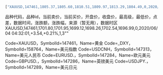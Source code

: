 
```sh
["XAUUSD,147461,1805.37,1805.60,1810.51,1809.97,1813.29,1804.49,0,2020/07/16 11:37:07,-4.60,-0.25%,1,3","_DXY,158764,96.09,96.10,95.99,96.00,96.16,95.96,0,2020/07/16 11:36:54,+0.09,+0.09%,1,3","USDCNH,147313,6.99817,6.99917,6.98328,6.98287,7.00240,6.98118,0,2020/07/16 09:37:04,+0.01530,+0.22%,1,1","EURUSD.,147284,1.13964,1.13976,1.14118,1.14112,1.14181,1.13923,0,2020/07/16 09:37:07,-0.00148,-0.13%,1,1","GBPUSD.,147286,1.25345,1.25362,1.25882,1.25885,1.25927,1.25342,0,2020/07/16 09:37:07,-0.00540,-0.43%,1,1","USDJPY.,147289,107.013,107.028,106.909,106.911,107.027,106.826,0,2020/07/16 09:37:07,+0.102,+0.10%,1,1"]
```

品种代码，品种id，当前卖价，当前买价，开盘价，收盘价，最高级，最低价，点差，数据时间，涨跌额，涨跌幅，来源（暂无用），数据时区
XAUUSD,147461,1701.80,1701.95,1699.12,1698.26,1702.54,1696.99,0,2020/06/04 04:32:01,+3.54,+0.21%,1,3""


Code=XAUUSD，SymbolId=147461，Name=黄金
Code=_DXY，SymbolId=158764，Name=美元指数
Code=USDCNH，SymbolId=147313，Name=美元人民币
Code=EURUSD.，SymbolId=147284，Name=欧元美元
Code=GBPUSD.，SymbolId=147286，Name=英镑美元
Code=USDJPY.，SymbolId=147289，Name=美元日元